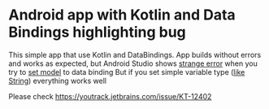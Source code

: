 # Android app with Kotlin and Data Bindings highlighting bug

This simple app that use Kotlin and DataBindings.
App builds without errors and works as expected, 
but Android Studio shows [strange error](screen1.png) when you try to [set model](screen2.png) to data binding
But if you set simple variable type ([like String](screen3.png)) everything works well

Please check https://youtrack.jetbrains.com/issue/KT-12402